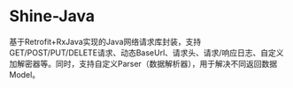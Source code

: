 # Shine-Java
基于Retrofit+RxJava实现的Java网络请求库封装，支持GET/POST/PUT/DELETE请求、动态BaseUrl、请求头、请求/响应日志、自定义加解密器等。同时，支持自定义Parser（数据解析器），用于解决不同返回数据Model。
